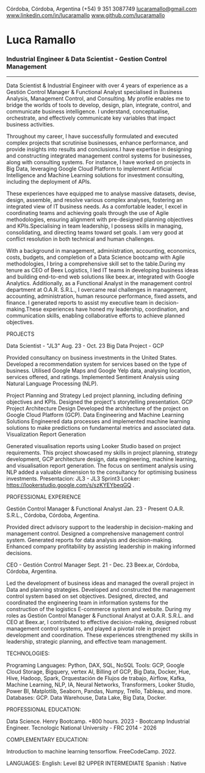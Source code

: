 

Córdoba, Córdoba, Argentina 
(+54) 9 351 3087749
lucaramallo@gmail.com
www.linkedin.com/in/lucaramallo
www.github.com/lucaramallo

# Luca Ramallo							
### Industrial Engineer & Data Scientist - Gestion Control Management
___________________________________________________________________________________________________________________________


Data Scientist & Industrial Engineer with over 4 years of experience as a Gestión Control Manager & Functional Analyst specialised in Business Analysis, Management Control, and Consulting. My profile enables me to bridge the worlds of tools to develop, design, plan, integrate, control, and communicate business intelligence. I understand, conceptualise, orchestrate, and effectively communicate key variables that impact business activities. 

Throughout my career, I have successfully formulated and executed complex projects that scrutinise businesses, enhance performance, and provide insights into results and conclusions.I have expertise in designing and constructing integrated management control systems for businesses, along with consulting systems. For instance, I have worked on projects in Big Data, leveraging Google Cloud Platform to implement Artificial Intelligence and Machine Learning solutions for investment consulting, including the deployment of APIs. 

These experiences have equipped me to analyse massive datasets, devise, design, assemble, and resolve various complex analyses, fostering an integrated view of IT business needs. As a comfortable leader, I excel in coordinating teams and achieving goals through the use of Agile methodologies, ensuring alignment with pre-designed planning objectives and KPIs.Specialising in team leadership, I possess skills in managing, consolidating, and directing teams toward set goals. I am very good at conflict resolution in both technical and human challenges.

With a background in management, administration, accounting, economics, costs, budgets, and completion of a Data Science bootcamp with Agile methodologies, I bring a comprehensive skill set to the table.During my tenure as CEO of Beex Logistics, I led IT teams in developing business ideas and building end-to-end web solutions like beex.ar, integrated with Google Analytics. Additionally, as a Functional Analyst in the management control department at O.A.R. S.R.L., I overcame real challenges in management, accounting, administration, human resource performance, fixed assets, and finance. I generated reports to assist my executive team in decision-making.These experiences have honed my leadership, coordination, and communication skills, enabling collaborative efforts to achieve planned objectives.

PROJECTS

Data Scientist - "JL3" 									                Aug. 23 - Oct. 23
Big Data Project - GCP

Provided consultancy on business investments in the United States.
Developed a recommendation system for services based on the type of business.
Utilised Google Maps and Google Yelp data, analysing location, services offered, and ratings.
Implemented Sentiment Analysis using Natural Language Processing (NLP).

Project Planning and Strategy
Led project planning, including defining objectives and KPIs.
Designed the project's storytelling presentation.
GCP Project Architecture Design
Developed the architecture of the project on Google Cloud Platform (GCP).
Data Engineering and Machine Learning Solutions
Engineered data processes and implemented machine learning solutions to make predictions on fundamental metrics and associated data.
Visualization Report Generation

Generated visualisation reports using Looker Studio based on project requirements.
This project showcased my skills in project planning, strategy development, GCP architecture design, data engineering, machine learning, and visualisation report generation. The focus on sentiment analysis using NLP added a valuable dimension to the consultancy for optimising business investments.
 		Presentacion: JL3 - JL3 Sprint3 
Looker: https://lookerstudio.google.com/s/szKYEYbeqGQ .

PROFESSIONAL EXPERIENCE

Gestión Control Manager & Functional Analyst 					   Jan. 23 - Present
O.A.R. S.R.L., Córdoba, Córdoba, Argentina.

Provided direct advisory support to the leadership in decision-making and management control.
Designed a comprehensive management control system.
Generated reports for data analysis and decision-making.
Enhanced company profitability by assisting leadership in making informed decisions.

CEO - Gestión Control Manager 							              Sept. 21 - Dec. 23
Beex.ar, Córdoba, Córdoba, Argentina.

Led the development of business ideas and managed the overall project in Data and planning strategies.
Developed and constructed the management control system based on set objectives.
Designed, directed, and coordinated the engineering team in information systems for the construction of the logistics E-commerce system and website.
During my roles as Gestión Control Manager & Functional Analyst at O.A.R. S.R.L. and CEO at Beex.ar, I contributed to effective decision-making, designed robust management control systems, and played a pivotal role in project development and coordination. These experiences strengthened my skills in leadership, strategic planning, and effective team management.

TECHNOLOGIES:

Programing Languages: Python, DAX, SQL, NoSQL  Tools: GCP, Google Cloud Storage, Bigquery, vertex AI, Billing of GCP, Big Data, Docker, Hue, Hive, Hadoop, Spark, Orquestación de Flujos de trabajo, Airflow, Kafka, Machine Learning, NLP, IA, Neural Networks, Transformers, Looker Studio, Power BI, Matplotlib, Seaborn, Pandas, Numpy, Trello, Tableau, and more. Databases: GCP. Data Warehouse, Data Lake, Big Data, Docker.

PROFESSIONAL EDUCATION:

Data Science. Henry Bootcamp. +800 hours. 2023 - Bootcamp
Industrial Engineer. Tecnologic National University - FRC 2014 - 2026

COMPLEMENTARY EDUCATION:

Introduction to machine learning tensorflow. FreeCodeCamp. 2022.

LANGUAGES:
English: Level B2 UPPER INTERMEDIATE
Spanish : Native
